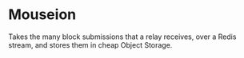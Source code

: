 # Mouseion

Takes the many block submissions that a relay receives, over a Redis stream, and stores them in cheap Object Storage.
